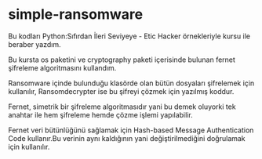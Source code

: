 # simple-ransomware

Bu kodları Python:Sıfırdan İleri Seviyeye - Etic Hacker örnekleriyle kursu ile beraber yazdım.

Bu kursta os paketini ve cryptography paketi içerisinde bulunan fernet şifreleme algoritmasını kullandım.

Ransomware içinde bulunduğu klasörde olan bütün dosyaları şifrelemek için kullanılır, Ransomdecrypter ise bu şifreyi çözmek için yazılmış koddur.

Fernet, simetrik bir şifreleme algoritmasıdır yani bu demek oluyorki tek anahtar ile hem şifreleme hemde çözme işlemi yapılabilir.

Fernet veri bütünlüğünü sağlamak için Hash-based Message Authentication Code kullanır.Bu verinin aynı kaldığının yani değiştirilmediğini doğrulamak için kullanılır.
